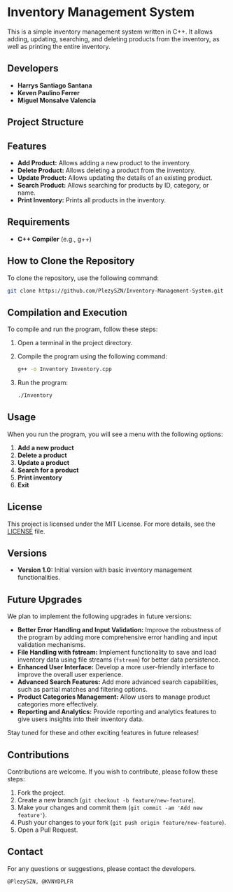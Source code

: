 # Inventory Management System

This is a simple inventory management system written in C++. It allows adding, updating, searching, and deleting products from the inventory, as well as printing the entire inventory.

## Developers

- **Harrys Santiago Santana**
- **Keven Paulino Ferrer**
- **Miguel Monsalve Valencia**

## Project Structure

## Features

- **Add Product:** Allows adding a new product to the inventory.
- **Delete Product:** Allows deleting a product from the inventory.
- **Update Product:** Allows updating the details of an existing product.
- **Search Product:** Allows searching for products by ID, category, or name.
- **Print Inventory:** Prints all products in the inventory.

## Requirements

- **C++ Compiler** (e.g., g++)

## How to Clone the Repository

To clone the repository, use the following command:

```sh
git clone https://github.com/PlezySZN/Inventory-Management-System.git
```

## Compilation and Execution

To compile and run the program, follow these steps:

1. Open a terminal in the project directory.
2. Compile the program using the following command:

    ```sh
    g++ -o Inventory Inventory.cpp
    ```

3. Run the program:

    ```sh
    ./Inventory
    ```

## Usage

When you run the program, you will see a menu with the following options:

1. **Add a new product**
2. **Delete a product**
3. **Update a product**
4. **Search for a product**
5. **Print inventory**
6. **Exit**

## License

This project is licensed under the MIT License. For more details, see the [LICENSE](LICENSE) file.

## Versions

- **Version 1.0:** Initial version with basic inventory management functionalities.

## Future Upgrades

We plan to implement the following upgrades in future versions:

- **Better Error Handling and Input Validation:** Improve the robustness of the program by adding more comprehensive error handling and input validation mechanisms.
- **File Handling with fstream:** Implement functionality to save and load inventory data using file streams (`fstream`) for better data persistence.
- **Enhanced User Interface:** Develop a more user-friendly interface to improve the overall user experience.
- **Advanced Search Features:** Add more advanced search capabilities, such as partial matches and filtering options.
- **Product Categories Management:** Allow users to manage product categories more effectively.
- **Reporting and Analytics:** Provide reporting and analytics features to give users insights into their inventory data.

Stay tuned for these and other exciting features in future releases!

## Contributions

Contributions are welcome. If you wish to contribute, please follow these steps:

1. Fork the project.
2. Create a new branch (`git checkout -b feature/new-feature`).
3. Make your changes and commit them (`git commit -am 'Add new feature'`).
4. Push your changes to your fork (`git push origin feature/new-feature`).
5. Open a Pull Request.

## Contact

For any questions or suggestions, please contact the developers.
```
@PlezySZN, @KVNYDPLFR
```